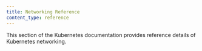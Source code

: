 ```yaml
---
title: Networking Reference
content_type: reference
---
```


<!-- overview -->
This section of the Kubernetes documentation provides reference details
of Kubernetes networking.

<!-- body -->